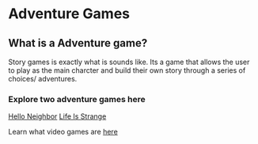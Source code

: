# Adventure Games

## What is a Adventure game?
Story games is exactly what is sounds like. Its a game that allows the user to play as the main charcter and build their own story through a series of choices/ adventures.

### Explore two adventure games here
[Hello Neighbor](helloneigh/neighbor.md) [Life Is Strange](strangelife/strangelife.md)

Learn what video games are [here][another place]

[another place]: https://github.com/319SoftDev/wiki-project-group-row-2/blob/main/videogame/readme.md

